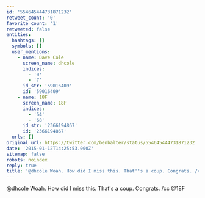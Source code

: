 ```yaml
---
id: '554645444731871232'
retweet_count: '0'
favorite_count: '1'
retweeted: false
entities:
  hashtags: []
  symbols: []
  user_mentions:
    - name: Dave Cole
      screen_name: dhcole
      indices:
        - '0'
        - '7'
      id_str: '59016409'
      id: '59016409'
    - name: 18F
      screen_name: 18F
      indices:
        - '64'
        - '68'
      id_str: '2366194867'
      id: '2366194867'
  urls: []
original_url: https://twitter.com/benbalter/status/554645444731871232
date: '2015-01-12T14:25:53.000Z'
sitemap: false
robots: noindex
reply: true
title: '@dhcole Woah. How did I miss this. That''s a coup. Congrats. /cc @18F'
---
```


@dhcole Woah. How did I miss this. That's a coup. Congrats. /cc @18F
